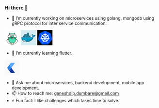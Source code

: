 ### Hi there 👋

- 🔭 I’m currently working on microservices using golang, mongodb using gRPC protocol for inter service communication.  
<img src="https://raw.githubusercontent.com/ganeshdipdumbare/ganeshdipdumbare/master/gif/go.gif" width="50" height="50" /> 
<img src="https://raw.githubusercontent.com/ganeshdipdumbare/ganeshdipdumbare/master/gif/docker.gif" width="50" height="50" /> 
<img src="https://raw.githubusercontent.com/ganeshdipdumbare/ganeshdipdumbare/master/gif/kubernetes.gif" width="50" height="50" />  

- 🌱 I’m currently learning flutter.  
<img src="https://raw.githubusercontent.com/ganeshdipdumbare/ganeshdipdumbare/master/gif/flutter.gif" width="50" height="50" />  

- 💬 Ask me about microservices, backend development, mobile app development.
- 📫 How to reach me: ganeshdip.dumbare@gmail.com 
- ⚡ Fun fact: I like challenges which takes time to solve.

